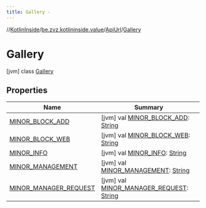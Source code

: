 ```yaml
---
title: Gallery -
---
```

//[KotlinInside](../../../index.md)/[be.zvz.kotlininside.value](../../index.md)/[ApiUrl](../index.md)/[Gallery](index.md)



# Gallery  
 [jvm] class [Gallery](index.md)   


## Properties  
  
|  Name|  Summary| 
|---|---|
| [MINOR_BLOCK_ADD](index.md#be.zvz.kotlininside.value/ApiUrl.Gallery/MINOR_BLOCK_ADD/#/PointingToDeclaration/)|  [jvm] val [MINOR_BLOCK_ADD](index.md#be.zvz.kotlininside.value/ApiUrl.Gallery/MINOR_BLOCK_ADD/#/PointingToDeclaration/): [String](https://docs.oracle.com/javase/7/docs/api/java/lang/String.html)   <br>
| [MINOR_BLOCK_WEB](index.md#be.zvz.kotlininside.value/ApiUrl.Gallery/MINOR_BLOCK_WEB/#/PointingToDeclaration/)|  [jvm] val [MINOR_BLOCK_WEB](index.md#be.zvz.kotlininside.value/ApiUrl.Gallery/MINOR_BLOCK_WEB/#/PointingToDeclaration/): [String](https://docs.oracle.com/javase/7/docs/api/java/lang/String.html)   <br>
| [MINOR_INFO](index.md#be.zvz.kotlininside.value/ApiUrl.Gallery/MINOR_INFO/#/PointingToDeclaration/)|  [jvm] val [MINOR_INFO](index.md#be.zvz.kotlininside.value/ApiUrl.Gallery/MINOR_INFO/#/PointingToDeclaration/): [String](https://docs.oracle.com/javase/7/docs/api/java/lang/String.html)   <br>
| [MINOR_MANAGEMENT](index.md#be.zvz.kotlininside.value/ApiUrl.Gallery/MINOR_MANAGEMENT/#/PointingToDeclaration/)|  [jvm] val [MINOR_MANAGEMENT](index.md#be.zvz.kotlininside.value/ApiUrl.Gallery/MINOR_MANAGEMENT/#/PointingToDeclaration/): [String](https://docs.oracle.com/javase/7/docs/api/java/lang/String.html)   <br>
| [MINOR_MANAGER_REQUEST](index.md#be.zvz.kotlininside.value/ApiUrl.Gallery/MINOR_MANAGER_REQUEST/#/PointingToDeclaration/)|  [jvm] val [MINOR_MANAGER_REQUEST](index.md#be.zvz.kotlininside.value/ApiUrl.Gallery/MINOR_MANAGER_REQUEST/#/PointingToDeclaration/): [String](https://docs.oracle.com/javase/7/docs/api/java/lang/String.html)   <br>

